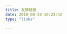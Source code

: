 ```yaml
---
title: 友情链接
date: 2018-08-28 10:23:42
type: "links"

---
```

 <html>
 <head>
     <meta charset="utf-8">
     <title>html 简单的table样式</title>
     <style type="text/css">
     /* gridtable */
     table.gridtable {
         font-family: verdana,arial,sans-serif;
         font-size:11px;
         color:#333333;
         border-width: 1px;
         border-color: #666666;
         border-collapse: collapse;
     }
     table.gridtable th {
         border-width: 1px;
         padding: 8px;
         border-style: solid;
         border-color: #666666;
         background-color: #dedede;
     }
     table.gridtable td {
         border-width: 1px;
         padding: 8px;
         border-style: solid;
         border-color: #666666;
         background-color: #ffffff;
     }
     /* imagetable */
     table.imagetable {
         font-family: verdana,arial,sans-serif;
         font-size:11px;
         color:#333333;
         border-width: 1px;
         border-color: #999999;
         border-collapse: collapse;
     }
     table.imagetable th {
         background:#b5cfd2 url('cell-blue.jpg');
         border-width: 1px;
         padding: 8px;
         border-style: solid;
         border-color: #999999;
     }
     table.imagetable td {
         background:#dcddc0 url('cell-grey.jpg');
         border-width: 1px;
         padding: 8px;
         border-style: solid;
         border-color: #999999;
     }
     /* /imagetable */
     /* altrowstable */
     table.altrowstable {
         font-family: verdana,arial,sans-serif;
         font-size:11px;
         color:#333333;
         border-width: 1px;
         border-color: #a9c6c9;
         border-collapse: collapse;
     }
     table.altrowstable th {
         border-width: 1px;
         padding: 8px;
         border-style: solid;
         border-color: #a9c6c9;
     }
     table.altrowstable td {
         border-width: 1px;
         padding: 8px;
         border-style: solid;
         border-color: #a9c6c9;
     }
     .oddrowcolor{
         background-color:#d4e3e5;
     }
     .evenrowcolor{
         background-color:#c3dde0;
     }
     /* /altrowstable */
     /* hovertable */
     table.hovertable {
         font-family: verdana,arial,sans-serif;
         font-size:11px;
         color:#333333;
         border-width: 1px;
         border-color: #999999;
         border-collapse: collapse;
     }
     table.hovertable th {
         background-color:#c3dde0;
         border-width: 1px;
         padding: 8px;
         border-style: solid;
         border-color: #a9c6c9;
     }
     table.hovertable tr {
         background-color:#d4e3e5;
     }
     table.hovertable td {
         border-width: 1px;
         padding: 8px;
         border-style: solid;
         border-color: #a9c6c9;
     }
     /* /hovertable */
 
     </style>
 </head>
 <body>
 
 <h2>table样式2:带背景图的CSS样式表格</h2>
<table class="imagetable">
     <tr>
         <th>Info Header 1</th>
         <th>Info Header 2</th>
         <th>Info Header 3</th>
     </tr>
     <tr>
         <td>Text 1A</td><td>Text 1B</td><td>Text 1C</td>
     </tr>
     <tr>
         <td>Text 2A</td><td>Text 2B</td><td>Text 2C</td>
     </tr>
 </table>
 
 <h2>table样式4:鼠标悬停高亮的CSS样式表格 (需要JS)</h2>
 <table class="hovertable">
     <tr>
         <th>Info Header 1</th><th>Info Header 2</th><th>Info Header 3</th>
     </tr>
     <tr onmouseover="this.style.backgroundColor='#ffff66';" onmouseout="this.style.backgroundColor='#d4e3e5';">
         <td>Item 1A</td><td>Item 1B</td><td>Item 1C</td>
     </tr>
     <tr onmouseover="this.style.backgroundColor='#ffff66';" onmouseout="this.style.backgroundColor='#d4e3e5';">
         <td>Item 2A</td><td>Item 2B</td><td>Item 2C</td>
     </tr>
     <tr onmouseover="this.style.backgroundColor='#ffff66';" onmouseout="this.style.backgroundColor='#d4e3e5';">
         <td>Item 3A</td><td>Item 3B</td><td>Item 3C</td>
     </tr>
     <tr onmouseover="this.style.backgroundColor='#ffff66';" onmouseout="this.style.backgroundColor='#d4e3e5';">
         <td>Item 4A</td><td>Item 4B</td><td>Item 4C</td>
     </tr>
     <tr onmouseover="this.style.backgroundColor='#ffff66';" onmouseout="this.style.backgroundColor='#d4e3e5';">
         <td>Item 5A</td><td>Item 5B</td><td>Item 5C</td>
     </tr>
 </table>
 
 <script type="text/javascript">
     function altRows(id){
         if(document.getElementsByTagName){
 
             var table = document.getElementById(id);
             var rows = table.getElementsByTagName("tr");
 
             for(i = 0; i < rows.length; i++){
                 if(i % 2 == 0){
                     rows[i].className = "evenrowcolor";
                 }else{
                     rows[i].className = "oddrowcolor";
                 }
             }
         }
     }
 
     window.onload=function(){
         altRows('alternatecolor');
     }
 </script>
 </body>
 </html>